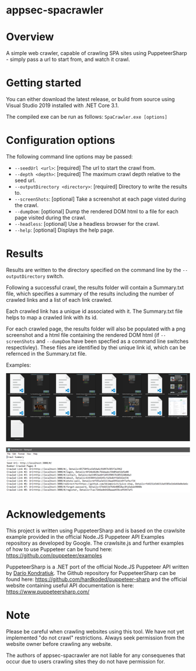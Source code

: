 # appsec-spacrawler

# Overview
A simple web crawler, capable of crawling SPA sites using PuppeteerSharp - simply pass a url to start from, and watch it crawl.

# Getting started
You can either download the latest release, or build from source using Visual Studio 2019 installed with .NET Core 3.1.

The compiled exe can be run as follows: ```SpaCrawler.exe [options]```

# Configuration options
The following command line options may be passed:

* ```--seedUrl <url>```:                  [required] The url to start the crawl from.
* ```--depth <depth>```:                  [required] The maximum crawl depth relative to the seed url.
* ```--outputDirectory <directory>```:    [required] Directory to write the results to.
* ```--screenShots```:                    [optional] Take a screenshot at each page visted during the crawl.
* ```--dumpDom```:                        [optional] Dump the rendered DOM html to a file for each page visited during the crawl.
* ```--headless```:                       [optional] Use a headless browser for the crawl.
* ```--help```:                           [optional] Displays the help page.

# Results
Results are written to the directory specified on the command line by the ```--outputDirectory``` switch.

Following a successful crawl, the results folder will contain a Summary.txt file, which specifies a summary of the results including the number of crawled links and a list of each link crawled. 

Each crawled link has a unique id associated with it. The Summary.txt file helps to map a crawled link with its id.

For each crawled page, the results folder will also be populated with a png screenshot and a html file containing the rendered DOM html (if ```--screenShots``` and ```--dumpDom``` have been specfied as a command line switches respectivley). These files are identified by thei unique link id, which can be refernced in the Summary.txt file.

Examples:

![Report Example](images/report_example_1.png)

![Summary Example](images/summary_example_1.png)
# Acknowledgements
This project is written using PuppeteerSharp and is based on the crawlsite example provided in the official Node.JS Puppeteer API Examples repository as developed by Google. The crawlsite.js and further examples of how to use Puppeteer can be found here: https://github.com/puppeteer/examples

PuppeteerSharp is a .NET port of the official Node.JS Puppeteer API written by [Darío Kondratiuk](https://github.com/kblok). The Github repository for PuppeteerSharp can be found here: https://github.com/hardkoded/puppeteer-sharp and the official website containing useful API documentation is here: https://www.puppeteersharp.com/ 

# Note
Please be careful when crawling websites using this tool. We have not yet implemented "do not crawl" restrictions. Always seek permission from the website owner before crawling any website.

The authors of appsec-spacrawler are not liable for any consequenes that occur due to users crawling sites they do not have permission for.
